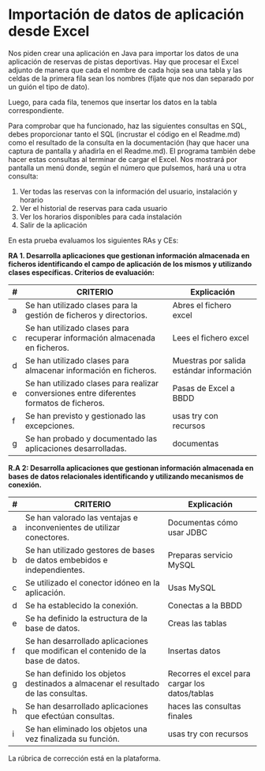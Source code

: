 # Importación de datos de aplicación desde Excel

Nos piden crear una aplicación en Java para importar los datos de una aplicación de reservas de pistas deportivas. Hay que procesar el Excel adjunto de manera que cada el nombre de cada hoja sea una tabla y las celdas de la primera fila sean los nombres (fíjate que nos dan separado por un guión el tipo de dato).

Luego, para cada fila, tenemos que insertar los datos en la tabla correspondiente.

Para comprobar que ha funcionado, haz las siguientes consultas en SQL, debes proporcionar tanto el SQL (incrustar el código en el Readme.md) como el resultado de la consulta en la documentación (hay que hacer una captura de pantalla y añadirla en el Readme.md). El programa también debe hacer estas consultas al terminar de cargar el Excel. Nos mostrará por pantalla un menú donde, según el número que pulsemos, hará una u otra consulta:

1) Ver todas las reservas con la información del usuario, instalación y horario 
2) Ver el historial de reservas para cada usuario
3) Ver los horarios disponibles para cada instalación
0) Salir de la aplicación 

En esta prueba evaluamos los siguientes RAs y CEs:

**RA 1. Desarrolla aplicaciones que gestionan información almacenada en ficheros identificando el campo de aplicación de los mismos y utilizando clases específicas. Criterios de evaluación:**

\# | CRITERIO | Explicación 
---|----------|------------
a | Se han utilizado clases para la gestión de ficheros y directorios. | Abres el fichero excel
c | Se han utilizado clases para recuperar información almacenada en ficheros. | Lees el fichero excel
d | Se han utilizado clases para almacenar información en ficheros. | Muestras por salida estándar información
e | Se han utilizado clases para realizar conversiones entre diferentes  formatos de ficheros. | Pasas de Excel a BBDD
f | Se han previsto y gestionado las excepciones. | usas try con recursos
g | Se han probado y documentado las aplicaciones desarrolladas. |  documentas

 **R.A 2: Desarrolla aplicaciones que gestionan información almacenada en bases de datos relacionales identificando y utilizando mecanismos de conexión.**

\# | CRITERIO | Explicación 
---|----------|------------
a | Se han valorado las ventajas e inconvenientes de utilizar conectores. | Documentas cómo usar JDBC
b | Se han utilizado gestores de bases de datos embebidos e independientes. | Preparas servicio MySQL
c | Se utilizado el conector idóneo en la aplicación. | Usas MySQL
d | Se ha establecido la conexión. | Conectas a la BBDD
e | Se ha definido la estructura de la base de datos. | Creas las tablas
f | Se han desarrollado aplicaciones que modifican el contenido de la base de datos. | Insertas datos
g | Se han definido los objetos destinados a almacenar el resultado de las consultas. | Recorres el excel para cargar los datos/tablas
h | Se han desarrollado aplicaciones que efectúan consultas. | haces las consultas finales
i | Se han eliminado los objetos una vez finalizada su función. | usas try con recursos

La rúbrica de corrección está en la plataforma.
